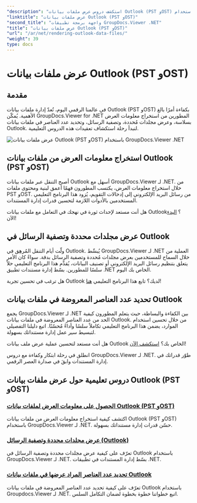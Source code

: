 ```yaml
---
"description": "استكشف دروس عرض ملفات بيانات Outlook (PST وOST) باستخدام GroupDocs.Viewer لـ .NET. اكتشف تقنيات إدارة المستندات الفعّالة بسهولة."
"linktitle": "عرض ملفات بيانات Outlook (PST وOST)"
"second_title": "واجهة برمجة تطبيقات GroupDocs.Viewer .NET"
"title": "عرض ملفات بيانات Outlook (PST وOST)"
"url": "/ar/net/rendering-outlook-data-files/"
"weight": 39
type: docs
---
```

# عرض ملفات بيانات Outlook (PST وOST)

## مقدمة

في عالمنا الرقمي اليوم، تُعدّ إدارة ملفات بيانات Outlook (PST وOST) بكفاءة أمرًا بالغ الأهمية. يُمكّن GroupDocs.Viewer for .NET المطورين من استخراج معلومات العرض بسلاسة، وعرض مجلدات مُحددة، وتصفية الرسائل، وتحديد عدد العناصر في ملفات بيانات Outlook. لنبدأ رحلة استكشاف تعقيدات هذه الدروس التعليمية.

![عرض ملفات بيانات Outlook (PST وOST) باستخدام GroupDocs.Viewer .NET](/viewer/rendering-outlook-data-files/image.png)

## استخراج معلومات العرض من ملفات بيانات Outlook (PST وOST)
أصبح التنقل عبر ملفات بيانات Outlook أسهل مع GroupDocs.Viewer لـ .NET. من خلال استخراج معلومات العرض، يكتسب المطورون فهمًا أعمق لبنية ومحتوى ملفات PST وOST. من رسائل البريد الإلكتروني إلى إدخالات التقويم، يُزود هذا البرنامج التعليمي المستخدمين بالأدوات اللازمة لتحسين قدرات إدارة المستندات. 

هل أنت مستعد لإحداث ثورة في نهجك في التعامل مع ملفات بيانات Outlook؟ [البدء](./get-view-info-outlook-data-file/) الآن!

## عرض مجلدات محددة وتصفية الرسائل في Outlook
ولّت أيام التنقل المُرهِق في Outlook. يُبسِّط GroupDocs.Viewer لـ .NET العملية من خلال السماح للمستخدمين بعرض مجلدات مُحددة وتصفية الرسائل بدقة. سواءً كان الأمر يتعلق بتنظيم رسائل البريد الإلكتروني أو تصنيف البيانات، يُقدِّم هذا البرنامج التعليمي حلاً سلسًا للمطورين. بسّط إدارة مستندات تطبيق .NET الخاص بك اليوم.

هل ترغب في تحسين تجربة Outlook لديك؟ تابع هذا البرنامج التعليمي [هنا](./render-specific-folders-and-filter-messages-outlook/)!

## تحديد عدد العناصر المعروضة في ملفات بيانات Outlook
يجمع GroupDocs.Viewer لـ .NET بين الكفاءة والبساطة، حيث يتعلم المطورون كيفية الحد من عدد العناصر المعروضة في ملفات بيانات Outlook. من خلال تحسين استخدام الموارد، يضمن هذا البرنامج التعليمي تكاملاً سلسًا وأداءً مُحسّنًا. اتبع دليلنا التفصيلي لتبسيط سير عمل إدارة مستنداتك بسهولة.

هل أنت مستعد لتحسين عملية عرض ملف بيانات Outlook الخاص بك؟ [استكشف الآن](./limit-items-to-render-outlook-data-files/)!

انطلق في رحلة ابتكار وكفاءة مع دروس GroupDocs.Viewer لـ .NET. طوّر قدراتك في إدارة المستندات وابقَ في صدارة العصر الرقمي.
## دروس تعليمية حول عرض ملفات بيانات Outlook (PST وOST)
### [الحصول على معلومات العرض لملفات بيانات Outlook (PST وOST)](./get-view-info-outlook-data-file/)
اكتشف كيفية استخراج معلومات العرض من ملفات بيانات Outlook (PST وOST) باستخدام GroupDocs.Viewer لـ .NET. حسّن قدرات إدارة مستنداتك بسهولة.
### [عرض مجلدات محددة وتصفية الرسائل (Outlook)](./render-specific-folders-and-filter-messages-outlook/)
تعرّف على كيفية عرض مجلدات محددة وتصفية الرسائل في Outlook باستخدام GroupDocs.Viewer لـ .NET. بسّط إدارة المستندات في تطبيقات .NET.
### [تحديد عدد العناصر المراد عرضها في ملفات بيانات Outlook](./limit-items-to-render-outlook-data-files/)
تعرّف على كيفية تحديد عدد العناصر المعروضة في ملفات بيانات Outlook باستخدام Groupdocs.Viewer لـ .NET. اتبع خطواتنا خطوة بخطوة لضمان التكامل السلس.